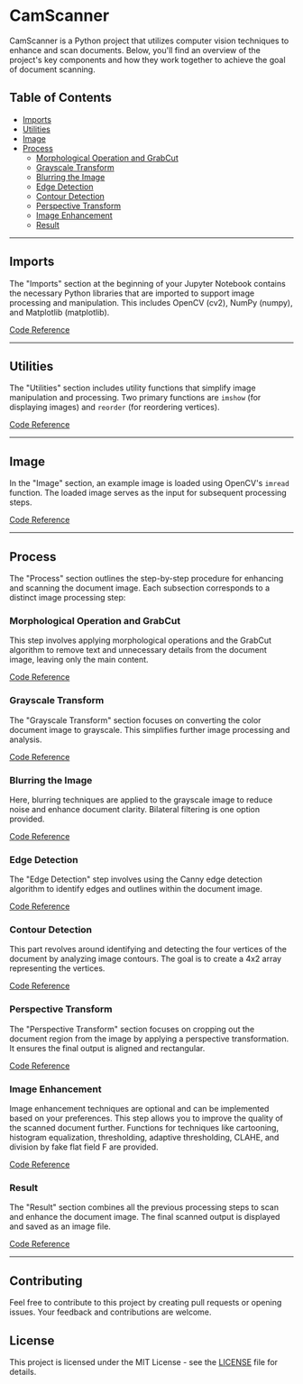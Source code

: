 # CamScanner

CamScanner is a Python project that utilizes computer vision techniques to enhance and scan documents. Below, you'll find an overview of the project's key components and how they work together to achieve the goal of document scanning.

## Table of Contents
- [Imports](Document%20Scanner.ipynb#Imports)
- [Utilities](Document%20Scanner.ipynb#Utilities)
- [Image](Document%20Scanner.ipynb#Image)
- [Process](Document%20Scanner.ipynb#Process)
  - [Morphological Operation and GrabCut](Document%20Scanner.ipynb#Morphological-Operation-and-GrabCut)
  - [Grayscale Transform](Document%20Scanner.ipynb#Grayscale-Transform)
  - [Blurring the Image](Document%20Scanner.ipynb#Blurring-the-Image)
  - [Edge Detection](Document%20Scanner.ipynb#Edge-Detection)
  - [Contour Detection](Document%20Scanner.ipynb#Contour-Detection)
  - [Perspective Transform](Document%20Scanner.ipynb#Perspective-Transform)
  - [Image Enhancement](Document%20Scanner.ipynb#Image-Enhancement)
  - [Result](Document%20Scanner.ipynb#Result)

---

## Imports

The "Imports" section at the beginning of your Jupyter Notebook contains the necessary Python libraries that are imported to support image processing and manipulation. This includes OpenCV (cv2), NumPy (numpy), and Matplotlib (matplotlib).

[Code Reference](Document%20Scanner.ipynb#Imports)

---

## Utilities

The "Utilities" section includes utility functions that simplify image manipulation and processing. Two primary functions are `imshow` (for displaying images) and `reorder` (for reordering vertices).

[Code Reference](Document%20Scanner.ipynb#Utilities)

---

## Image

In the "Image" section, an example image is loaded using OpenCV's `imread` function. The loaded image serves as the input for subsequent processing steps.

[Code Reference](Document%20Scanner.ipynb#Image)

---

## Process

The "Process" section outlines the step-by-step procedure for enhancing and scanning the document image. Each subsection corresponds to a distinct image processing step:

### Morphological Operation and GrabCut

This step involves applying morphological operations and the GrabCut algorithm to remove text and unnecessary details from the document image, leaving only the main content.

[Code Reference](Document%20Scanner.ipynb#Morphological-Operation-and-GrabCut)

### Grayscale Transform

The "Grayscale Transform" section focuses on converting the color document image to grayscale. This simplifies further image processing and analysis.

[Code Reference](Document%20Scanner.ipynb#Grayscale-Transform)

### Blurring the Image

Here, blurring techniques are applied to the grayscale image to reduce noise and enhance document clarity. Bilateral filtering is one option provided.

[Code Reference](Document%20Scanner.ipynb#Blurring-the-Image)

### Edge Detection

The "Edge Detection" step involves using the Canny edge detection algorithm to identify edges and outlines within the document image.

[Code Reference](Document%20Scanner.ipynb#Edge-Detection)

### Contour Detection

This part revolves around identifying and detecting the four vertices of the document by analyzing image contours. The goal is to create a 4x2 array representing the vertices.

[Code Reference](Document%20Scanner.ipynb#Contour-Detection)

### Perspective Transform

The "Perspective Transform" section focuses on cropping out the document region from the image by applying a perspective transformation. It ensures the final output is aligned and rectangular.

[Code Reference](Document%20Scanner.ipynb#Perspective-Transform)

### Image Enhancement

Image enhancement techniques are optional and can be implemented based on your preferences. This step allows you to improve the quality of the scanned document further. Functions for techniques like cartooning, histogram equalization, thresholding, adaptive thresholding, CLAHE, and division by fake flat field F are provided.

[Code Reference](Document%20Scanner.ipynb#Image-Enhancement)

### Result

The "Result" section combines all the previous processing steps to scan and enhance the document image. The final scanned output is displayed and saved as an image file.

[Code Reference](Document%20Scanner.ipynb#Result)

---

## Contributing

Feel free to contribute to this project by creating pull requests or opening issues. Your feedback and contributions are welcome.

## License

This project is licensed under the MIT License - see the [LICENSE](LICENSE) file for details.
